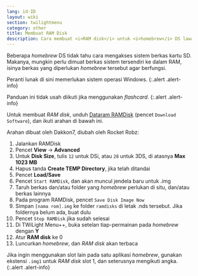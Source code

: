 ```yaml
---
lang: id-ID
layout: wiki
section: twilightmenu
category: other
title: Membuat RAM Disk
description: Cara membuat <i>RAM disk</i> untuk <i>homebrew</i> DS lawas di TWiLight Menu++
---
```


Beberapa *homebrew* DS tidak tahu cara mengakses sistem berkas kartu SD. Makanya, mungkin perlu dimuat berkas sistem tersendiri ke dalam RAM, isinya berkas yang diperlukan *homebrew* tersebut agar berfungsi.

Peranti lunak di sini memerlukan sistem operasi Windows.
{:.alert .alert-info}

Panduan ini tidak usah diikuti jika menggunakan *flashcard*.
{:.alert .alert-info}

Untuk membuat *RAM disk*, unduh [Dataram RAMDisk](https://web.archive.org/web/20240923165935/https://memory.dataram.com/products-and-services/software/ramdisk#freeware) (pencet `Download Software`), dan ikuti arahan di bawah ini.

Arahan dibuat oleh Dakkon7, diubah oleh Rocket Robz:

1. Jalankan RAMDisk
1. Pencet **View** -> **Advanced**
1. Untuk **Disk Size**, tulis `12` untuk DSi, atau `28` untuk 3DS, di atasnya **Max 1023 MB**
1. Hapus tanda **Create TEMP Directory**, jika telah ditandai
1. Pencet **Load/Save**
1. Pencet `Start RAMDisk`, dan akan muncul jendela baru untuk .img
1. Taruh berkas dan/atau folder yang *homebrew* perlukan di situ, dan/atau berkas lainnya
1. Pada program RAMDisk, pencet `Save Disk Image Now`
1. Simpan `[nama rom].img` ke folder `ramdisks` di letak .nds tersebut. Jika foldernya belum ada, buat dulu
1. Pencet `Stop RAMDisk` jika sudah selesai
1. Di TWiLight Menu++, buka setelan tiap-permainan pada *homebrew* dengan **Y**
1. Atur **RAM disk** ke 0
1. Luncurkan *homebrew*, dan *RAM disk* akan terbaca

Jika ingin menggunakan slot lain pada satu aplikasi *homebrew*, gunakan ekstensi `.img1` untuk *RAM disk* slot 1, dan seterusnya mengikuti angka.
{:.alert .alert-info}
